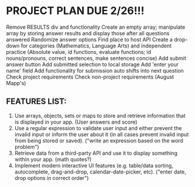 # PROJECT PLAN DUE 2/26!!!
Remove RESULTS div and functionality
Create an empty array; manipulate array by storing answer results and display those after all questions answered
Randomize answer options
Find place to host API
Create a drop-down for categories (Mathematics, Language Arts) and independent practice (Absolute value, id functions, evaluate functions; id nouns/pronouns, correct sentences, make sentences concise)
Add submit answer button
Add submitted selection to local storage
Add 'enter your name' field
Add functionality for submission auto shifts into next question
Check project requirements
Check non-project requirements (August Mapp's)

## FEATURES LIST:
1. Use arrays, objects, sets or maps to store and retrieve information that is displayed in your app. (User answers and score)
2. Use a regular expression to validate user input and either prevent the invalid input or inform the user about it (in all cases prevent invalid input from being stored or saved). ("write an expression based on the word problem")
3. Retrieve data from a third-party API and use it to display something within your app. (math quotes?)
4. Implement modern interactive UI features (e.g. table/data sorting, autocomplete, drag-and-drop, calendar-date-picker, etc). ("enter date, drop options in correct order")